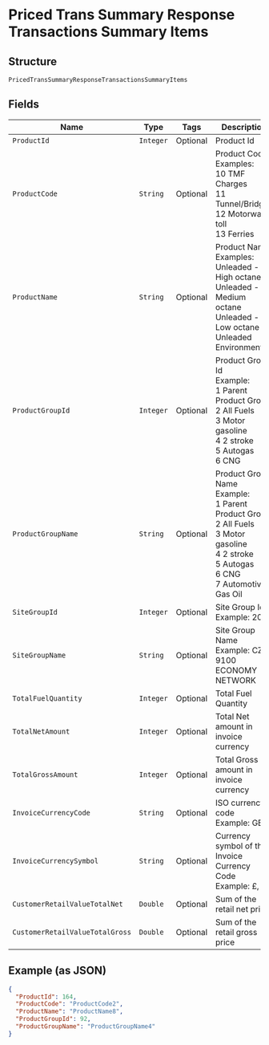 
# Priced Trans Summary Response Transactions Summary Items

## Structure

`PricedTransSummaryResponseTransactionsSummaryItems`

## Fields

| Name | Type | Tags | Description | Getter | Setter |
|  --- | --- | --- | --- | --- | --- |
| `ProductId` | `Integer` | Optional | Product Id | Integer getProductId() | setProductId(Integer productId) |
| `ProductCode` | `String` | Optional | Product Code<br>Examples:<br>10	TMF Charges<br>11	Tunnel/Bridges<br>12	Motorway toll<br>13	Ferries | String getProductCode() | setProductCode(String productCode) |
| `ProductName` | `String` | Optional | Product Name<br>Examples:<br>Unleaded - High octane<br>Unleaded - Medium octane<br>Unleaded - Low octane<br>Unleaded Environmental | String getProductName() | setProductName(String productName) |
| `ProductGroupId` | `Integer` | Optional | Product Group Id<br>Example:<br>1	Parent Product Group<br>2	All Fuels<br>3	Motor gasoline<br>4	2 stroke<br>5	Autogas<br>6	CNG | Integer getProductGroupId() | setProductGroupId(Integer productGroupId) |
| `ProductGroupName` | `String` | Optional | Product Group Name<br>Example:<br>1	Parent Product Group<br>2	All Fuels<br>3	Motor gasoline<br>4	2 stroke<br>5	Autogas<br>6	CNG<br>7	Automotive Gas Oil | String getProductGroupName() | setProductGroupName(String productGroupName) |
| `SiteGroupId` | `Integer` | Optional | Site Group Id<br>Example: 202 | Integer getSiteGroupId() | setSiteGroupId(Integer siteGroupId) |
| `SiteGroupName` | `String` | Optional | Site Group Name<br>Example: CZ 9100 ECONOMY NETWORK | String getSiteGroupName() | setSiteGroupName(String siteGroupName) |
| `TotalFuelQuantity` | `Integer` | Optional | Total Fuel Quantity | Integer getTotalFuelQuantity() | setTotalFuelQuantity(Integer totalFuelQuantity) |
| `TotalNetAmount` | `Integer` | Optional | Total Net amount in invoice currency | Integer getTotalNetAmount() | setTotalNetAmount(Integer totalNetAmount) |
| `TotalGrossAmount` | `Integer` | Optional | Total Gross amount in invoice currency | Integer getTotalGrossAmount() | setTotalGrossAmount(Integer totalGrossAmount) |
| `InvoiceCurrencyCode` | `String` | Optional | ISO currency code<br>Example: GBP | String getInvoiceCurrencyCode() | setInvoiceCurrencyCode(String invoiceCurrencyCode) |
| `InvoiceCurrencySymbol` | `String` | Optional | Currency symbol of the Invoice Currency Code<br>Example: £, $ | String getInvoiceCurrencySymbol() | setInvoiceCurrencySymbol(String invoiceCurrencySymbol) |
| `CustomerRetailValueTotalNet` | `Double` | Optional | Sum of the retail net price | Double getCustomerRetailValueTotalNet() | setCustomerRetailValueTotalNet(Double customerRetailValueTotalNet) |
| `CustomerRetailValueTotalGross` | `Double` | Optional | Sum of the retail gross price | Double getCustomerRetailValueTotalGross() | setCustomerRetailValueTotalGross(Double customerRetailValueTotalGross) |

## Example (as JSON)

```json
{
  "ProductId": 164,
  "ProductCode": "ProductCode2",
  "ProductName": "ProductName8",
  "ProductGroupId": 92,
  "ProductGroupName": "ProductGroupName4"
}
```

